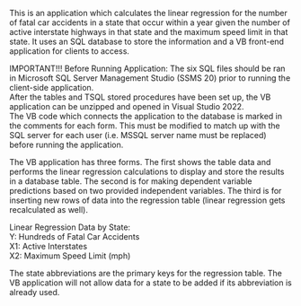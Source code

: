 This is an application which calculates the linear regression for the number of fatal car accidents in a state that occur within a year given the number of active interstate highways in that state and the maximum speed limit in that state. It uses an SQL database to store the information and a VB front-end application for clients to access.

IMPORTANT!!!
Before Running Application:
The six SQL files should be ran in Microsoft SQL Server Management Studio (SSMS 20) prior to running the client-side application. <br />
After the tables and TSQL stored procedures have been set up, the VB application can be unzipped and opened in Visual Studio 2022. <br />
The VB code which connects the application to the database is marked in the comments for each form. This must be modified to match up with the SQL server for each user (i.e. MSSQL server name must be replaced) before running the application.

The VB application has three forms. The first shows the table data and performs the linear regression calculations to display and store the results in a database table. The second is for making dependent variable predictions based on two provided independent variables. The third is for inserting new rows of data into the regression table (linear regression gets recalculated as well).

Linear Regression Data by State: <br />
Y: Hundreds of Fatal Car Accidents <br />
X1: Active Interstates <br />
X2: Maximum Speed Limit (mph) <br />

The state abbreviations are the primary keys for the regression table. The VB application will not allow data for a state to be added if its abbreviation is already used. 
